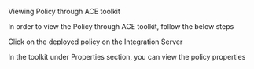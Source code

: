Viewing Policy through ACE toolkit

In order to view the Policy through ACE toolkit, follow the below steps

Click on the deployed policy on the Integration Server

In the toolkit under Properties section, you can view the policy properties